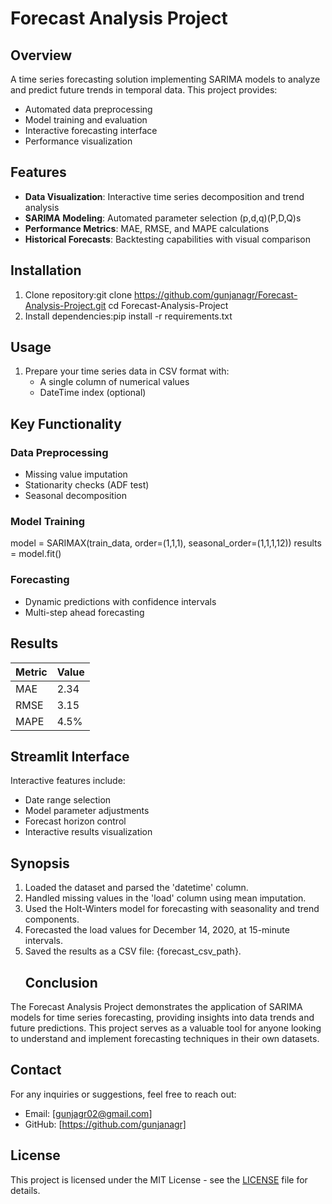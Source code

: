 
# Forecast Analysis Project

## Overview
A time series forecasting solution implementing SARIMA models to analyze and predict future trends in temporal data. This project provides:
- Automated data preprocessing
- Model training and evaluation
- Interactive forecasting interface
- Performance visualization

## Features
- **Data Visualization**: Interactive time series decomposition and trend analysis
- **SARIMA Modeling**: Automated parameter selection (p,d,q)(P,D,Q)s
- **Performance Metrics**: MAE, RMSE, and MAPE calculations
- **Historical Forecasts**: Backtesting capabilities with visual comparison

## Installation
1. Clone repository:git clone https://github.com/gunjanagr/Forecast-Analysis-Project.git
cd Forecast-Analysis-Project
2. Install dependencies:pip install -r requirements.txt
   
## Usage
1. Prepare your time series data in CSV format with:
   - A single column of numerical values
   - DateTime index (optional)


## Key Functionality
### Data Preprocessing
- Missing value imputation
- Stationarity checks (ADF test)
- Seasonal decomposition

### Model Training
model = SARIMAX(train_data, order=(1,1,1), seasonal_order=(1,1,1,12))
results = model.fit()

### Forecasting
- Dynamic predictions with confidence intervals
- Multi-step ahead forecasting

## Results

| Metric | Value |
|--------|-------|
| MAE    | 2.34  |
| RMSE   | 3.15  |
| MAPE   | 4.5%  |

## Streamlit Interface
Interactive features include:
- Date range selection
- Model parameter adjustments
- Forecast horizon control
- Interactive results visualization

## Synopsis 
1. Loaded the dataset and parsed the 'datetime' column.
2. Handled missing values in the 'load' column using mean imputation.
3. Used the Holt-Winters model for forecasting with seasonality and trend components.
4. Forecasted the load values for December 14, 2020, at 15-minute intervals.
5. Saved the results as a CSV file: {forecast_csv_path}.
   ## Conclusion
The Forecast Analysis Project demonstrates the application of SARIMA models for time series forecasting, providing insights into data trends and future predictions. This project serves as a valuable tool for anyone looking to understand and implement forecasting techniques in their own datasets.

## Contact
For any inquiries or suggestions, feel free to reach out:
- Email: [gunjagr02@gmail.com]
- GitHub: [https://github.com/gunjanagr]

## License
This project is licensed under the MIT License - see the [LICENSE](LICENSE) file for details.






